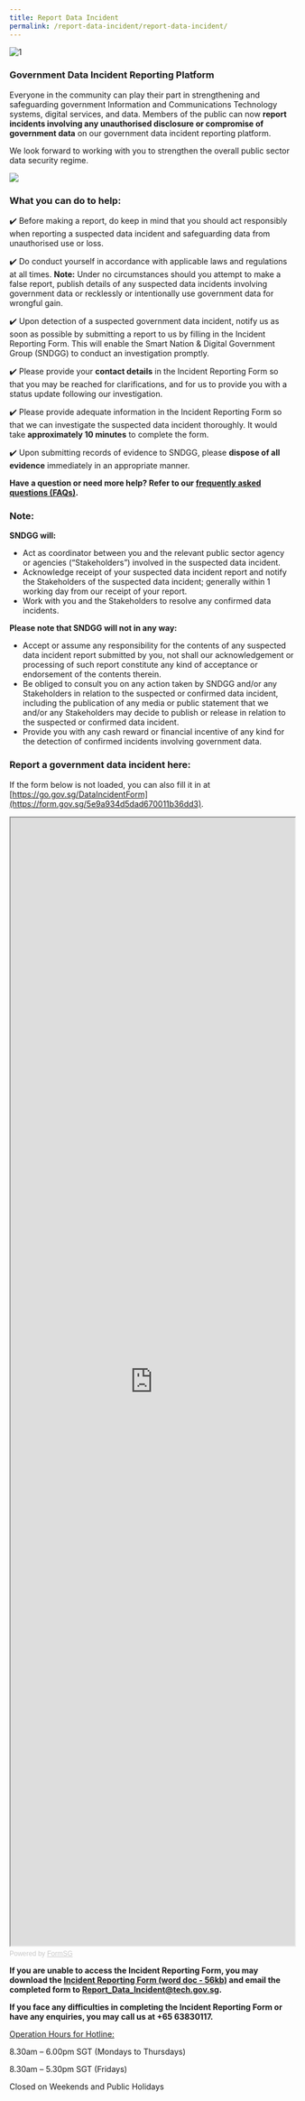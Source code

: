 ```yaml
---
title: Report Data Incident
permalink: /report-data-incident/report-data-incident/
---
```

![1](/images/report-data-incident.jpg)

### **Government Data Incident Reporting Platform**

Everyone in the community can play their part in strengthening and safeguarding government Information and Communications Technology systems, digital services, and data. Members of the public can now **report incidents involving any unauthorised disclosure or compromise of government data** on our government data incident reporting platform.

We look forward to working with you to strengthen the overall public sector data security regime. 

<a href="https://www.smartnation.gov.sg/report-data-incident/report-data-incident#GoToReportDataIncident" target="_blank"><img src="/images/reportdataincident-img-01.png"></a><br>

### What you can do to help:
✔️ Before making a report, do keep in mind that you should act responsibly when reporting a suspected data incident and safeguarding data from unauthorised use or loss.

✔️ Do conduct yourself in accordance with applicable laws and regulations at all times. **Note:** Under no circumstances should you attempt to make a false report, publish details of any suspected data incidents involving government data or recklessly or intentionally use government data for wrongful gain.

✔️ Upon detection of a suspected government data incident, notify us as soon as possible by submitting a report to us by filling in the Incident Reporting Form. This will enable the Smart Nation & Digital Government Group (SNDGG) to conduct an investigation promptly.

✔️ Please provide your **contact details** in the Incident Reporting Form so that you may be reached for clarifications, and for us to provide you with a status update following our investigation.

✔️ Please provide adequate information in the Incident Reporting Form so that we can investigate the suspected data incident thoroughly. It would take **approximately 10 minutes** to complete the form.

✔️ Upon submitting records of evidence to SNDGG, please **dispose of all evidence** immediately in an appropriate manner.

 
**Have a question or need more help? Refer to our [frequently asked questions (FAQs)](/report-data-incident/faq/).**

### **Note:**
**SNDGG will:**
- Act as coordinator between you and the relevant public sector agency or agencies (“Stakeholders”) involved in the suspected data incident.
- Acknowledge receipt of your suspected data incident report and notify the Stakeholders of the suspected data incident; generally within 1 working day from our receipt of your report.
- Work with you and the Stakeholders to resolve any confirmed data incidents.

**Please note that SNDGG will not in any way:**
- Accept or assume any responsibility for the contents of any suspected data incident report submitted by you, not shall our acknowledgement or processing of such report constitute any kind of acceptance or endorsement of the contents therein.
- Be obliged to consult you on any action taken by SNDGG and/or any Stakeholders in relation to the suspected or confirmed data incident, including the publication of any media or public statement that we and/or any Stakeholders may decide to publish or release in relation to the suspected or confirmed data incident.
- Provide you with any cash reward or financial incentive of any kind for the detection of confirmed incidents involving government data.

### **Report a government data incident here:**
If the form below is not loaded, you can also fill it in at [https://go.gov.sg/DataIncidentForm](https://form.gov.sg/5e9a934d5dad670011b36dd3).

<!-- Change the width and height values to suit you best -->
<iframe id="iframe" src="https://form.gov.sg/5e9a934d5dad670011b36dd3" style="width:100%;height:2000px"></iframe>

<div style="font-family:Sans-Serif;font-size:12px;color:#999;opacity:0.5;padding-top:5px">Powered by <a href="https://form.gov.sg" style="color: #999">FormSG</a></div>


**If you are unable to access the Incident Reporting Form, you may download the [Incident Reporting Form (word doc - 56kb)](/files/report-data-incident/government-data-incident-reporting-form.docx) and email the completed form to [Report_Data_Incident@tech.gov.sg](mailto:Report_Data_Incident@tech.gov.sg).**

**If you face any difficulties in completing the Incident Reporting Form or have any enquiries, you may call us at +65 63830117.**

<u>Operation Hours for Hotline:</u>

8.30am – 6.00pm SGT (Mondays to Thursdays)

8.30am – 5.30pm SGT (Fridays)

Closed on Weekends and Public Holidays


